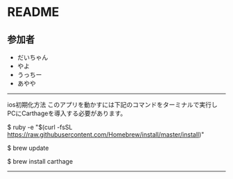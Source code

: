 # README

## 参加者

* だいちゃん
* やよ
* うっちー
* あやや

-----------------
ios初期化方法
このアプリを動かすには下記のコマンドをターミナルで実行しPCにCarthageを導入する必要があります。

$ ruby -e "$(curl -fsSL https://raw.githubusercontent.com/Homebrew/install/master/install)"

$ brew update

$ brew install carthage

-----------------
